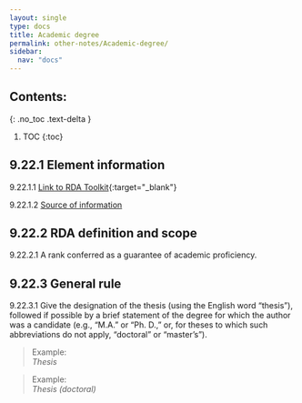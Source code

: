 ```yaml
---
layout: single
type: docs
title: Academic degree
permalink: other-notes/Academic-degree/
sidebar:
  nav: "docs"
---
```


## Contents:
{: .no_toc .text-delta }

1. TOC
{:toc}

## 9.22.1 Element information

<a name="9.22.1.1">9.22.1.1</a> [Link to RDA Toolkit](https://beta.rdatoolkit.org/Content/Index?externalId=en-US_ala-d84a7372-256e-3de6-b44e-684d4b760705){:target="_blank"}

<a name="9.22.1.2">9.22.1.2</a> [Source of information](/DCRMR/other-notes/)

## 9.22.2 RDA definition and scope

<a name="9.22.2.1">9.22.2.1</a> A rank conferred as a guarantee of academic proficiency.

## 9.22.3 General rule

<a name="9.22.3.1">9.22.3.1</a> Give the designation of the thesis (using the English word “thesis”), followed if possible by a brief statement of the degree for which the author was a candidate (e.g., “M.A.” or “Ph. D.,” or, for theses to which such abbreviations do not apply, “doctoral” or “master’s”).

>Example:  
><CITE>Thesis</CITE>

>Example:  
><CITE>Thesis (doctoral)</CITE>